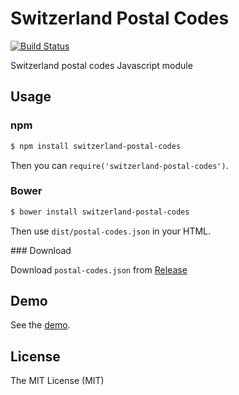 Switzerland Postal Codes
========================

[![Build Status](https://travis-ci.org/williambelle/switzerland-postal-codes.svg?branch=master)](https://travis-ci.org/williambelle/switzerland-postal-codes)

Switzerland postal codes Javascript module

Usage
-----

### npm

```bash
$ npm install switzerland-postal-codes
```

Then you can `require('switzerland-postal-codes')`.

### Bower

```bash
$ bower install switzerland-postal-codes
```

Then use `dist/postal-codes.json` in your HTML.

### Download

Download `postal-codes.json` from [Release](https://github.com/williambelle/switzerland-postal-codes/releases)

Demo
----

See the [demo](https://williambelle.github.io/switzerland-postal-codes/).

License
-------

The MIT License (MIT)
